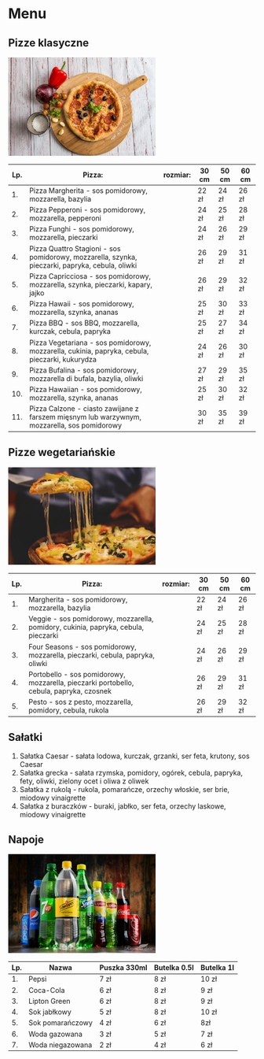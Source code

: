 # Menu

## Pizze klasyczne 

<img src = "img/pizza-g599ae68cd_1920.jpg" width = 300>

|Lp. |Pizza:                                                                                           | rozmiar:|30 cm |50 cm |60 cm |
|---|--------------------------------------------------------------------------------------------------|---------|------|------|----- |
|1. |Pizza Margherita - sos pomidorowy, mozzarella, bazylia                                            |         |22 zł |24 zł |26 zł |
|2. |Pizza Pepperoni - sos pomidorowy, mozzarella, pepperoni                                           |         |24 zł |25 zł |28 zł |
|3. |Pizza Funghi - sos pomidorowy, mozzarella, pieczarki                                              |         |24 zł |26 zł |29 zł |
|4. |Pizza Quattro Stagioni - sos pomidorowy, mozzarella, szynka, pieczarki, papryka, cebula, oliwki   |         |26 zł |29 zł |31 zł |
|5. |Pizza Capricciosa - sos pomidorowy, mozzarella, szynka, pieczarki, kapary, jajko                  |         |26 zł |29 zł |32 zł |
|6. |Pizza Hawaii - sos pomidorowy, mozzarella, szynka, ananas                                         |         |25 zł |30 zł |33 zł |
|7. |Pizza BBQ - sos BBQ, mozzarella, kurczak, cebula, papryka                                         |         |25 zł |27 zł |34 zł |
|8. |Pizza Vegetariana - sos pomidorowy, mozzarella, cukinia, papryka, cebula, pieczarki, kukurydza    |         |24 zł |26 zł |30 zł | 
|9. |Pizza Bufalina - sos pomidorowy, mozzarella di bufala, bazylia, oliwki                            |         |27 zł |29 zł |35 zł |
|10. |Pizza Hawaiian - sos pomidorowy, mozzarella, szynka, ananas                                      |         |25 zł |30 zł |32 zł |
|11. |Pizza Calzone - ciasto zawijane z farszem mięsnym lub warzywnym, mozzarella, sos pomidorowy      |         |30 zł |35 zł |39 zł |



## Pizze wegetariańskie 
<img src = "img/pizza-gba0114900_1920.jpg" width = 300>

|Lp. |Pizza:                                                                                  | rozmiar:|30 cm |50 cm |60 cm |
|---|-----------------------------------------------------------------------------------------|---------|------|------|----- |
|1. | Margherita - sos pomidorowy, mozzarella, bazylia                                        |         |22 zł |24 zł |26 zł |
|2. | Veggie - sos pomidorowy, mozzarella, pomidory, cukinia, papryka, cebula, pieczarki      |         |24 zł |25 zł |28 zł |
|3. | Four Seasons - sos pomidorowy, mozzarella, pieczarki, cebula, papryka, oliwki           |         |24 zł |26 zł |29 zł |
|4. | Portobello - sos pomidorowy, mozzarella, pieczarki portobello, cebula, papryka, czosnek |         |26 zł |29 zł |31 zł |
|5. | Pesto - sos z pesto, mozzarella, pomidory, cebula, rukola                               |         |26 zł |29 zł |32 zł |


## Sałatki
1. Sałatka Caesar - sałata lodowa, kurczak, grzanki, ser feta, krutony, sos Caesar
2. Sałatka grecka - sałata rzymska, pomidory, ogórek, cebula, papryka, fety, oliwki, zielony ocet i oliwa z oliwek
3. Sałatka z rukolą - rukola, pomarańcze, orzechy włoskie, ser brie, miodowy vinaigrette
4. Sałatka z buraczków - buraki, jabłko, ser feta, orzechy laskowe, miodowy vinaigrette



## Napoje 

<img src = "img/napoje2345.jpg" width = 300>

|Lp.|	Nazwa|	Puszka 330ml|	Butelka 0.5l|	Butelka 1l|
|---|------|--------------|-------------|-----------|
|1.|	Pepsi|	7 zł|	8 zł|	10 zł|
|2.|	Coca-Cola|	6 zł|	8 zł|	9 zł|
|3.|	Lipton Green|	6 zł|	8 zł|	9 zł|
|4.|	Sok jabłkowy|	5 zł|	8 zł|	10 zł|
|5.|	Sok pomarańczowy|	4 zł|	6 zł|	8zł|
|6.|	Woda gazowana|	3 zł|	5 zł|	7 zł|
|7.|	Woda niegazowana|	2 zł|	4 zł|	6 zł|

